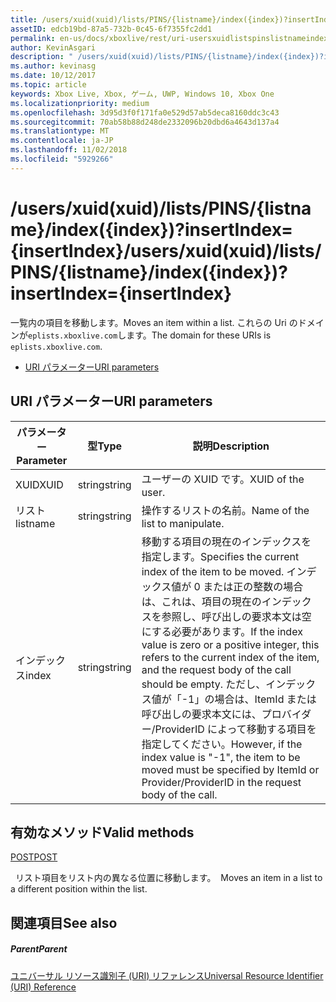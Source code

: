 ```yaml
---
title: /users/xuid(xuid)/lists/PINS/{listname}/index({index})?insertIndex={insertIndex}
assetID: edcb19bd-87a5-732b-0c45-6f7355fc2dd1
permalink: en-us/docs/xboxlive/rest/uri-usersxuidlistspinslistnameindex.html
author: KevinAsgari
description: " /users/xuid(xuid)/lists/PINS/{listname}/index({index})?insertIndex={insertIndex}"
ms.author: kevinasg
ms.date: 10/12/2017
ms.topic: article
keywords: Xbox Live, Xbox, ゲーム, UWP, Windows 10, Xbox One
ms.localizationpriority: medium
ms.openlocfilehash: 3d95d3f0f171fa0e529d57ab5deca8160ddc3c43
ms.sourcegitcommit: 70ab58b88d248de2332096b20dbd6a4643d137a4
ms.translationtype: MT
ms.contentlocale: ja-JP
ms.lasthandoff: 11/02/2018
ms.locfileid: "5929266"
---
```

# <a name="usersxuidxuidlistspinslistnameindexindexinsertindexinsertindex"></a><span data-ttu-id="f9c08-104">/users/xuid(xuid)/lists/PINS/{listname}/index({index})?insertIndex={insertIndex}</span><span class="sxs-lookup"><span data-stu-id="f9c08-104">/users/xuid(xuid)/lists/PINS/{listname}/index({index})?insertIndex={insertIndex}</span></span>
<span data-ttu-id="f9c08-105">一覧内の項目を移動します。</span><span class="sxs-lookup"><span data-stu-id="f9c08-105">Moves an item within a list.</span></span> <span data-ttu-id="f9c08-106">これらの Uri のドメインが`eplists.xboxlive.com`します。</span><span class="sxs-lookup"><span data-stu-id="f9c08-106">The domain for these URIs is `eplists.xboxlive.com`.</span></span>
 
  * [<span data-ttu-id="f9c08-107">URI パラメーター</span><span class="sxs-lookup"><span data-stu-id="f9c08-107">URI parameters</span></span>](#ID4EV)
 
<a id="ID4EV"></a>

 
## <a name="uri-parameters"></a><span data-ttu-id="f9c08-108">URI パラメーター</span><span class="sxs-lookup"><span data-stu-id="f9c08-108">URI parameters</span></span> 
 
| <span data-ttu-id="f9c08-109">パラメーター</span><span class="sxs-lookup"><span data-stu-id="f9c08-109">Parameter</span></span>| <span data-ttu-id="f9c08-110">型</span><span class="sxs-lookup"><span data-stu-id="f9c08-110">Type</span></span>| <span data-ttu-id="f9c08-111">説明</span><span class="sxs-lookup"><span data-stu-id="f9c08-111">Description</span></span>| 
| --- | --- | --- | 
| <span data-ttu-id="f9c08-112">XUID</span><span class="sxs-lookup"><span data-stu-id="f9c08-112">XUID</span></span>| <span data-ttu-id="f9c08-113">string</span><span class="sxs-lookup"><span data-stu-id="f9c08-113">string</span></span>| <span data-ttu-id="f9c08-114">ユーザーの XUID です。</span><span class="sxs-lookup"><span data-stu-id="f9c08-114">XUID of the user.</span></span>| 
| <span data-ttu-id="f9c08-115">リスト</span><span class="sxs-lookup"><span data-stu-id="f9c08-115">listname</span></span>| <span data-ttu-id="f9c08-116">string</span><span class="sxs-lookup"><span data-stu-id="f9c08-116">string</span></span>| <span data-ttu-id="f9c08-117">操作するリストの名前。</span><span class="sxs-lookup"><span data-stu-id="f9c08-117">Name of the list to manipulate.</span></span>| 
| <span data-ttu-id="f9c08-118">インデックス</span><span class="sxs-lookup"><span data-stu-id="f9c08-118">index</span></span>| <span data-ttu-id="f9c08-119">string</span><span class="sxs-lookup"><span data-stu-id="f9c08-119">string</span></span>| <span data-ttu-id="f9c08-120">移動する項目の現在のインデックスを指定します。</span><span class="sxs-lookup"><span data-stu-id="f9c08-120">Specifies the current index of the item to be moved.</span></span> <span data-ttu-id="f9c08-121">インデックス値が 0 または正の整数の場合は、これは、項目の現在のインデックスを参照し、呼び出しの要求本文は空にする必要があります。</span><span class="sxs-lookup"><span data-stu-id="f9c08-121">If the index value is zero or a positive integer, this refers to the current index of the item, and the request body of the call should be empty.</span></span> <span data-ttu-id="f9c08-122">ただし、インデックス値が「-1」の場合は、ItemId または呼び出しの要求本文には、プロバイダー/ProviderID によって移動する項目を指定してください。</span><span class="sxs-lookup"><span data-stu-id="f9c08-122">However, if the index value is "-1", the item to be moved must be specified by ItemId or Provider/ProviderID in the request body of the call.</span></span> | 
  
<a id="ID4EHC"></a>

 
## <a name="valid-methods"></a><span data-ttu-id="f9c08-123">有効なメソッド</span><span class="sxs-lookup"><span data-stu-id="f9c08-123">Valid methods</span></span>

[<span data-ttu-id="f9c08-124">POST</span><span class="sxs-lookup"><span data-stu-id="f9c08-124">POST</span></span>](uri-usersxuidlistspinslistnameindexpost.md)

<span data-ttu-id="f9c08-125">&nbsp;&nbsp;リスト項目をリスト内の異なる位置に移動します。</span><span class="sxs-lookup"><span data-stu-id="f9c08-125">&nbsp;&nbsp;Moves an item in a list to a different position within the list.</span></span>
 
<a id="ID4ERC"></a>

 
## <a name="see-also"></a><span data-ttu-id="f9c08-126">関連項目</span><span class="sxs-lookup"><span data-stu-id="f9c08-126">See also</span></span>
 
<a id="ID4ETC"></a>

 
##### <a name="parent"></a><span data-ttu-id="f9c08-127">Parent</span><span class="sxs-lookup"><span data-stu-id="f9c08-127">Parent</span></span> 

[<span data-ttu-id="f9c08-128">ユニバーサル リソース識別子 (URI) リファレンス</span><span class="sxs-lookup"><span data-stu-id="f9c08-128">Universal Resource Identifier (URI) Reference</span></span>](../atoc-xboxlivews-reference-uris.md)

   